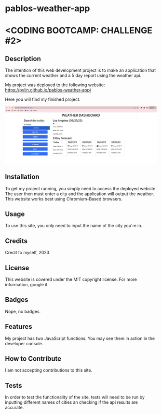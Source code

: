 # pablos-weather-app
# <CODING BOOTCAMP: CHALLENGE #2>

## Description

The intention of this web development project is to make an application that shows the current weather and a 5 day report using the weather api.

My project was deployed to the following website: https://pvlln.github.io/pablos-weather-app/

Here you will find my finished project. 

![Screenshot of my Application](assets/Screenshot%202023-06-21%20at%204.25.25%20PM.png)

## Installation

To get my project running, you simply need to access the deployed website. The user then must enter a city and the application will output the weather. This website works best using Chromium-Based browsers. 

## Usage

To use this site, you only need to input the name of the city you're in. 

## Credits

Credit to myself, 2023.

## License

This website is covered under the MIT copyright license. For more information, google it. 

## Badges

Nope, no badges. 

## Features

My project has two JavaScript functions. You may see them in action in the developer console. 

## How to Contribute

I am not accepting contributions to this site. 

## Tests

In order to test the functionality of the site, tests will need to be run by inputting different names of cities an checking if the api results are accurate. 
